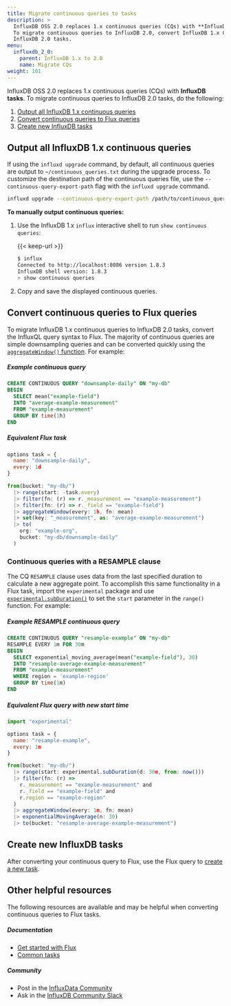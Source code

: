 ```yaml
---
title: Migrate continuous queries to tasks
description: >
  InfluxDB OSS 2.0 replaces 1.x continuous queries (CQs) with **InfluxDB tasks**.
  To migrate continuous queries to InfluxDB 2.0, convert InfluxDB 1.x CQs into Flux and create new
  InfluxDB 2.0 tasks.
menu:
  influxdb_2_0:
    parent: InfluxDB 1.x to 2.0
    name: Migrate CQs
weight: 101
---
```


InfluxDB OSS 2.0 replaces 1.x continuous queries (CQs) with **InfluxDB tasks**.
To migrate continuous queries to InfluxDB 2.0 tasks, do the following:

1. [Output all InfluxDB 1.x continuous queries](#output-all-influxdb-1x-continuous-queries)
2. [Convert continuous queries to Flux queries](#convert-continuous-queries-to-flux-queries)
3. [Create new InfluxDB tasks](#create-new-influxdb-tasks)

## Output all InfluxDB 1.x continuous queries

If using the `influxd upgrade` command, by default, all continuous queries are
output to `~/continuous_queries.txt` during the upgrade process.
To customize the destination path of the continuous queries file,
use the `--continuous-query-export-path` flag with the `influxd upgrade` command.

```sh
influxd upgrade --continuous-query-export-path /path/to/continuous_queries.txt
```

**To manually output continuous queries:**

1. Use the InfluxDB 1.x `influx` interactive shell to run `show continuous queries`:

    {{< keep-url >}}
    ```sh
    $ influx
    Connected to http://localhost:8086 version 1.8.3
    InfluxDB shell version: 1.8.3
    > show continuous queries
    ```

2. Copy and save the displayed continuous queries.

## Convert continuous queries to Flux queries

To migrate InfluxDB 1.x continuous queries to InfluxDB 2.0 tasks, convert the InfluxQL query syntax to Flux.
The majority of continuous queries are simple downsampling queries and can be converted quickly
using the [`aggregateWindow()` function](/influxdb/v2.0/reference/flux/stdlib/built-in/transformations/aggregates/aggregatewindow/).
For example:

##### Example continuous query
```sql
CREATE CONTINUOUS QUERY "downsample-daily" ON "my-db"
BEGIN
  SELECT mean("example-field")
  INTO "average-example-measurement"
  FROM "example-measurement"
  GROUP BY time(1h)
END
```

##### Equivalent Flux task
```js
options task = {
  name: "downsample-daily",
  every: 1d
}

from(bucket: "my-db/")
  |> range(start: -task.every)
  |> filter(fn: (r) => r._measurement == "example-measurement")
  |> filter(fn: (r) => r._field == "example-field")
  |> aggregateWindow(every: 1h, fn: mean)
  |> set(key: "_measurement", as: "average-example-measurement")
  |> to(
    org: "example-org",
    bucket: "my-db/downsample-daily"
  )
```

### Continuous queries with a RESAMPLE clause

The CQ `RESAMPLE` clause uses data from the last specified duration to calculate a new aggregate point.
To accomplish this same functionality in a Flux task, import the `experimental` package
and use [`experimental.subDuration()`](/influxdb/v2.0/reference/flux/stdlib/experimental/subduration/)
to set the `start` parameter in the `range()` function. For example:

##### Example RESAMPLE continuous query
```sql
CREATE CONTINUOUS QUERY "resample-example" ON "my-db"
RESAMPLE EVERY 1m FOR 30m
BEGIN
  SELECT exponential_moving_average(mean("example-field"), 30)
  INTO "resample-average-example-measurement"
  FROM "example-measurement"
  WHERE region = 'example-region'
  GROUP BY time(1m)
END
```

##### Equivalent Flux query with new start time
```js
import "experimental"

options task = {
  name: "resample-example",
  every: 1m
}

from(bucket: "my-db/")
  |> range(start: experimental.subDuration(d: 30m, from: now()))
  |> filter(fn: (r) =>
    r._measurement == "example-measurement" and
    r._field == "example-field" and
    r.region == "example-region"
  )
  |> aggregateWindow(every: 1m, fn: mean)
  |> exponentialMovingAverage(n: 30)
  |> to(bucket: "resample-average-example-measurement")
```


## Create new InfluxDB tasks
After converting your continuous query to Flux, use the Flux query to
[create a new task](/influxdb/v2.0/process-data/manage-tasks/create-task/).

## Other helpful resources
The following resources are available and may be helpful when converting
continuous queries to Flux tasks.

##### Documentation
- [Get started with Flux](/influxdb/v2.0/query-data/get-started/)
- [Common tasks](/influxdb/v2.0/process-data/common-tasks/#downsample-data-with-influxdb)

##### Community
- Post in the [InfluxData Community](https://community.influxdata.com/)
- Ask in the [InfluxDB Community Slack](https://influxdata.com/slack)